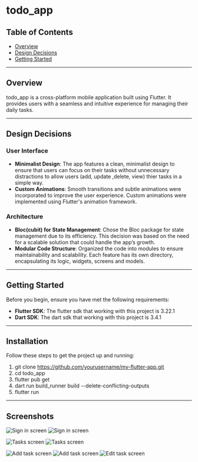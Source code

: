 # todo_app

## Table of Contents

- [Overview](#overview)
- [Design Decisions](#design-decisions)
- [Getting Started](#getting-started)

*********************************************************************************

## Overview

todo_app is a cross-platform mobile application built using Flutter. It provides users with a seamless and intuitive experience for managing their daily tasks.

*********************************************************************************

## Design Decisions

### User Interface

- **Minimalist Design**: The app features a clean, minimalist design to ensure that users can focus on their tasks without unnecessary distractions to allow users (add, update ,delete, view) thier tasks in a simple way.
- **Custom Animations**: Smooth transitions and subtle animations were incorporated to improve the user experience. Custom animations were implemented using Flutter's animation framework.

### Architecture

- **Bloc(cubit) for State Management**: Chose the Bloc package for state management due to its efficiency. This decision was based on the need for a scalable solution that could handle the app’s growth.
- **Modular Code Structure**: Organized the code into modules to ensure maintainability and scalability. Each feature has its own directory, encapsulating its logic, widgets, screens and models.

*********************************************************************************

## Getting Started

Before you begin, ensure you have met the following requirements:
- **Flutter SDK**: The flutter sdk that working with this project is 3.22.1
- **Dart SDK**: The dart sdk that working with this project is 3.4.1

*********************************************************************************

## Installation

Follow these steps to get the project up and running:
1. git clone https://github.com/yourusername/my-flutter-app.git
2. cd todo_app
3. flutter pub get
4. dart run build_runner build --delete-conflicting-outputs
5. flutter run

*********************************************************************************

## Screenshots

![Sign in screen](screenshots/SignInScreen1.png)
![Sign in screen](screenshots/SignInScreen2.png)

![Tasks screen](screenshots/TasksScreen.png)
![Tasks screen](screenshots/TasksScreen2.png)

![Add task screen](screenshots/AddTaskScreen.png)
![Add task screen](screenshots/AddTaskScreen2.png)
![Edit task screen](screenshots/EditTaskScreen.png)
